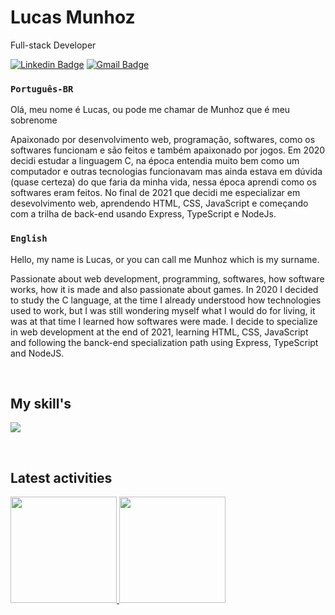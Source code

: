 # Lucas Munhoz

Full-stack Developer

[![Linkedin Badge](https://img.shields.io/badge/-Lucas%20Munhoz-986DFF?style=flat-square&logo=Linkedin&logoColor=white&link=https://www.linkedin.com/in/lucas-munhoz-b946131a5/)](https://www.linkedin.com/in/lucas-munhoz-b946131a5/) 
[![Gmail Badge](https://img.shields.io/badge/-lucasmunhozarruda@gmail.com-986DFF?style=flat-square&logo=Gmail&logoColor=white&link=mailto:lucasmunhozarruda@gmail.com)](mailto:lucasmunhozarruda@gmail.com)

### `Português-BR`
Olá, meu nome é Lucas, ou pode me chamar de Munhoz que é meu sobrenome

Apaixonado por desenvolvimento web, programação, softwares, como os softwares funcionam e são feitos e também apaixonado por jogos. Em 2020 decidi estudar a linguagem C,
na época entendia muito bem como um computador e outras tecnologias funcionavam mas ainda estava em dúvida (quase certeza) do que faria da minha vida, nessa época
aprendi como os softwares eram feitos. No final de 2021 que decidi me especializar em desevolvimento web, aprendendo HTML, CSS, JavaScript e começando com
a trilha de back-end usando Express, TypeScript e NodeJs.


### `English`
Hello, my name is Lucas, or you can call me Munhoz which is my surname.

Passionate about web development, programming, softwares, how software works, how it is made and also passionate about games. In 2020 I decided
to study the C language, at the time I already understood how technologies used to work, but I was still wondering myself what I would do for living, it was at that time
I learned how softwares were made. I decide to specialize in web development at the end of 2021, learning HTML, CSS, JavaScript and following the banck-end specialization
path using Express, TypeScript and NodeJS.

<br />
<h2>My skill's</h2>
<p>
  <a>
    <img src="https://simpleskill.icons.workers.dev/svg?i=react,styledcomponents,typescript,javascript,node.js,html5,css3" />
  </a>
</p>

<br />
<h2>Latest activities</h2>
<div>
  <a href="https://github.com/munhoz2k">
  <img height="170em" src="https://github-readme-stats.vercel.app/api?username=munhoz2k&show_icons=true&theme=dark&include_all_commits=true&count_private=true"/>
  <img height="170em" src="https://github-readme-stats.vercel.app/api/top-langs/?username=munhoz2k&layout=compact&langs_count=7&theme=dark"/>
</div>
